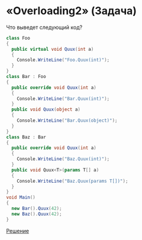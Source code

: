 # «Overloading2» (Задача)

Что выведет следующий код?

```cs
class Foo
{
  public virtual void Quux(int a)
  {
    Console.WriteLine("Foo.Quux(int)");
  }
}
class Bar : Foo
{
  public override void Quux(int a)
  {
    Console.WriteLine("Bar.Quux(int)");
  }
  public void Quux(object a)
  {
    Console.WriteLine("Bar.Quux(object)");
  }
}
class Baz : Bar
{
  public override void Quux(int a)
  {
    Console.WriteLine("Baz.Quux(int)");
  }
  public void Quux<T>(params T[] a)
  {
    Console.WriteLine("Baz.Quux(params T[])");
  }
}
void Main()
{
  new Bar().Quux(42);
  new Baz().Quux(42);
}
```

[Решение](./Overloading2-S.md)